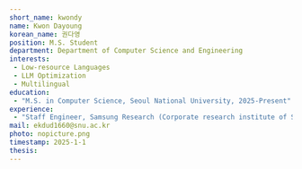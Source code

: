 ```yaml
---
short_name: kwondy
name: Kwon Dayoung
korean_name: 권다영
position: M.S. Student
department: Department of Computer Science and Engineering
interests:
 - Low-resource Languages
 - LLM Optimization
 - Multilingual
education:
 - "M.S. in Computer Science, Seoul National University, 2025-Present"
experience:
 - "Staff Engineer, Samsung Research (Corporate research institute of Samsung Electronics) AI Center, since 2017"
mail: ekdud1660@snu.ac.kr
photo: nopicture.png
timestamp: 2025-1-1
thesis: 
---
```

